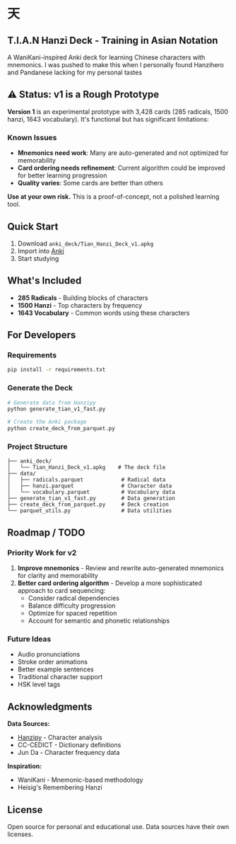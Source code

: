 # 天
## T.I.A.N Hanzi Deck - Training in Asian Notation

A WaniKani-inspired Anki deck for learning Chinese characters with mnemonics. I was pushed to make this when I personally found Hanzihero and Pandanese lacking for my personal tastes

## ⚠️ Status: v1 is a Rough Prototype

**Version 1** is an experimental prototype with 3,428 cards (285 radicals, 1500 hanzi, 1643 vocabulary). It's functional but has significant limitations:

### Known Issues
- **Mnemonics need work**: Many are auto-generated and not optimized for memorability
- **Card ordering needs refinement**: Current algorithm could be improved for better learning progression
- **Quality varies**: Some cards are better than others

**Use at your own risk.** This is a proof-of-concept, not a polished learning tool.

## Quick Start

1. Download `anki_deck/Tian_Hanzi_Deck_v1.apkg`
2. Import into [Anki](https://apps.ankiweb.net)
3. Start studying

## What's Included

- **285 Radicals** - Building blocks of characters
- **1500 Hanzi** - Top characters by frequency 
- **1643 Vocabulary** - Common words using these characters

## For Developers

### Requirements

```bash
pip install -r requirements.txt
```

### Generate the Deck

```bash
# Generate data from Hanzipy
python generate_tian_v1_fast.py

# Create the Anki package
python create_deck_from_parquet.py
```

### Project Structure

```
├── anki_deck/
│   └── Tian_Hanzi_Deck_v1.apkg    # The deck file
├── data/
│   ├── radicals.parquet            # Radical data
│   ├── hanzi.parquet               # Character data
│   └── vocabulary.parquet          # Vocabulary data
├── generate_tian_v1_fast.py        # Data generation
├── create_deck_from_parquet.py     # Deck creation
└── parquet_utils.py                # Data utilities
```

## Roadmap / TODO

### Priority Work for v2
1. **Improve mnemonics** - Review and rewrite auto-generated mnemonics for clarity and memorability
2. **Better card ordering algorithm** - Develop a more sophisticated approach to card sequencing:
   - Consider radical dependencies
   - Balance difficulty progression
   - Optimize for spaced repetition
   - Account for semantic and phonetic relationships

### Future Ideas
- Audio pronunciations
- Stroke order animations
- Better example sentences
- Traditional character support
- HSK level tags

## Acknowledgments

**Data Sources:**
- [Hanzipy](https://github.com/Synkied/hanzipy) - Character analysis
- CC-CEDICT - Dictionary definitions
- Jun Da - Character frequency data

**Inspiration:**
- WaniKani - Mnemonic-based methodology
- Heisig's Remembering Hanzi

## License

Open source for personal and educational use. Data sources have their own licenses.
